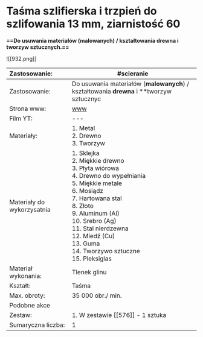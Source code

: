 # Taśma szlifierska i trzpień do szlifowania 13 mm, ziarnistość 60 

**==Do usuwania materiałów (malowanych) / kształtowania drewna i tworzyw sztucznych.==**

![[932.png]]




| Zastosowanie:              | #scieranie                                                                                                                                                                                                                                                                                  |
| :------------------------- | ------------------------------------------------------------------------------------------------------------------------------------------------------------------------------------------------------------------------------------------------------------------------------------------- |
| Zastosowanie:              | Do usuwania materiałów (**malowanych**) / kształtowania **drewna** i **tworzyw sztucznyc                                                                                                                                                                                                    |
| Strona www:                | [www](https://www.dremel.com/pl/pl/p/tasma-szlifierska-i-trzpien-do-szlifowania-13-mm-ziarnistosc-60-2615040732)                                                                                                                                                                            |
| Film YT:                   | ---                                                                                                                                                                                                                                                                                         |
| Materiały:                 | 1. Metal<br>2. Drewno<br>3. Tworzyw                                                                                                                                                                                                                                                         |
| Materiały do wykorzysatnia | 1. Sklejka <br>2. Miękkie drewno<br>3. Płyta wiórowa<br>4. Drewno do wypełniania<br>5. Miękkie metale<br>6. Mosiądz<br>7. Hartowana stal<br>8. Złoto<br>9. Aluminum (Al)<br>10. Srebro (Ag)<br>11. Stal nierdzewna<br>12. Miedź (Cu)<br>13. Guma<br>14. Tworzywo sztuczne<br>15. Pleksiglas |
| Materiał wykonania:        | Tlenek glinu                                                                                                                                                                                                                                                                                |
| Kształt:                   | Taśma                                                                                                                                                                                                                                                                                       |
| Max. obroty:               | 35 000 obr./ min.                                                                                                                                                                                                                                                                           |
| Podobne akce               |                                                                                                                                                                                                                                                                                             |
| Zestaw:                    | 1. W zestawie [[576]] - 1 sztuka                                                                                                                                                                                                                                                            |
| Sumaryczna liczba:         | 1                                                                                                                                                                                                                                                                                           |
